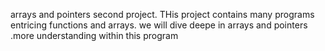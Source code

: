 arrays and pointers second project. THis project contains many programs entricing 
functions and arrays. we will dive deepe in arrays and pointers .more understanding within this program